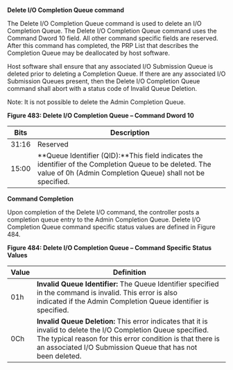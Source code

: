 ﻿**Delete I/O Completion Queue command**



The Delete I/O Completion Queue command is used to delete an I/O Completion Queue. The Delete I/O
Completion Queue command uses the Command Dword 10 field. All other command specific fields are
reserved. After this command has completed, the PRP List that describes the Completion Queue may be
deallocated by host software.


Host software shall ensure that any associated I/O Submission Queue is deleted prior to deleting a
Completion Queue. If there are any associated I/O Submission Queues present, then the Delete I/O
Completion Queue command shall abort with a status code of Invalid Queue Deletion.


Note: It is not possible to delete the Admin Completion Queue.


**Figure 483: Delete I/O Completion Queue – Command Dword 10**

|Bits|Description|
|---|---|
|31:16|Reserved|
|15:00|**Queue Identifier (QID):**This field indicates the identifier of the Completion Queue to be deleted. The<br>value of 0h (Admin Completion Queue) shall not be specified.|



**Command Completion**


Upon completion of the Delete I/O command, the controller posts a completion queue entry to the Admin
Completion Queue. Delete I/O Completion Queue command specific status values are defined in Figure
484.


**Figure 484: Delete I/O Completion Queue – Command Specific Status Values**





|Value|Definition|
|---|---|
|01h|**Invalid Queue Identifier:** The Queue Identifier specified in the command is invalid. This error is also<br>indicated if the Admin Completion Queue identifier is specified.|
|0Ch|**Invalid Queue Deletion:** This error indicates that it is invalid to delete the I/O Completion Queue specified.<br>The typical reason for this error condition is that there is an associated I/O Submission Queue that has not<br>been deleted.|